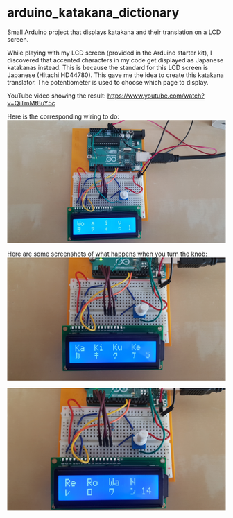 # arduino_katakana_dictionary
Small Arduino project that displays katakana and their translation on a LCD screen.

While playing with my LCD screen (provided in the Arduino starter kit), I discovered that accented characters in my code get displayed as Japanese katakanas instead. This is because the standard for this LCD screen is Japanese (Hitachi HD44780). This gave me the idea to create this katakana translator. The potentiometer is used to choose which page to display.

YouTube video showing the result: https://www.youtube.com/watch?v=QiTmMt8uY5c

Here is the corresponding wiring to do:
![Circuit and page 1](/screenshots/page1.jpg?raw=true)

Here are some screenshots of what happens when you turn the knob:
![Page 5](/screenshots/page5.jpg?raw=true)

![Page 14](/screenshots/page14.jpg?raw=true)

